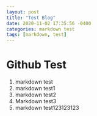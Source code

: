 ```yaml
---
layout: post
title: "Test Blog"
date: 2020-11-02 17:35:56 -0400
categories: markdown test
tags: [markdown, test]
---
```

# Github Test
  1. markdown test
  1. markdown test1
  1. markdown test2
  1. Markdown test3
  1. markdown test123123123
